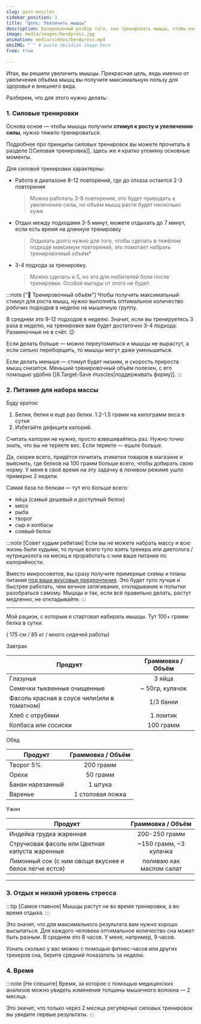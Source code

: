 ```yaml
---
slug: gain-muscles
sidebar_position: 3
title: "Цель: Увеличить мышцы"
description: Базированный разбор того, как тренировать мышцы, чтобы они выросли
image: media/images/bendpress.jpg
animation: media/videos/bendpress.mp4
obsIMG: " " # paste obsidian image here
free: true

---
```


Итак, вы решили увеличить мышцы. Прекрасная цель, ведь именно от увеличения объёма мышц вы получите максимальную пользу для здоровья и внешнего вида. 

Разберем, что для этого нужно делать:
### 1. Силовые тренировки

Основа основ — чтобы мышцы получили **стимул к росту и увеличению силы**, нужно тяжело тренироваться. 

Подробнее про принципы силовых тренировок вы можете прочитать в разделе [[Силовая тренировка]], здесь же я кратко упомяну основные моменты. 

Для силовой тренировки характерны:
- Работа в диапазоне 8-12 повторений, где до отказа остается 2-3 повторения 
  > Можно работать 3-8 повторения, это будет приводить к увеличению силы, но объём мышц расти будет несколько хуже
- Отдых между подходами 3-5 минут, можете отдыхать до 7 минут, если есть время на длинную тренировку
  > Отдыхать долго нужно для того, чтобы сделать в тяжёлом подходе максимум повторений, это помогает набрать тренировочный объём*
- 3-4 подхода за тренировку. 
  > Можно сделать и 5, но это для любителей боли после тренировки. Особой выгоды от этого не будет.

:::note ["🧠 Тренировочный объём"]
Чтобы получить максимальный стимул для роста мышц, нужно выполнять оптимальное количество *рабочих подходов* в неделю на мышечную группу. 

В среднем это 9-12 подходов в неделю. Значит, если вы тренируетесь 3 раза в неделю, на тренировке вам будет достаточно 3-4 подхода. Разминочные не в счёт. 😉
 
Если делать больше — можно переутомиться и мышцы не вырастут, а если сильно переборщить, то мышцы могут даже уменьшиться.
 
Если делать меньше — стимул будет низким, и скорость прироста мышц снизится. Меньший тренировочный объём полезен, с его помощью удобно [[6.Target-Save muscles|поддерживать форму]].
:::

### 2. Питание для набора массы

Буду краток: 
1. Белки, белки и ещё раз белки. 1.2-1.5 грамм на килограмм веса в сутки
2. Избегайте дефицита калорий. 

Считать калории не нужно, просто взвешивайтесь раз. Нужно точно знать, что вы не теряете вес. Если теряете — ешьте больше.

Да, скорее всего, придётся почитать этикетки товаров в магазине и выяснить, где белков на 100 грамм больше всего, чтобы добирать свою норму. У меня в своё время на эту задачку в ленивом режиме ушло примерно 2 недели. 

Самая база по белкам — тут его больше всего:
- яйца (самый дешевый и доступный белок)
- мясо
- рыба
- творог 
- сыр и колбасы
- соевый белок

:::note [Совет худым ребятам]
Если вы не можете набрать массу и всю жизнь были худыми, то лучше всего тупо взять тренера или диетолога / нутрициолога на месяц и проработать с ним ваше питание по калорийности. 
 
Вместо микросоветов, вы сразу получите примерные схемы и планы питания <u>под ваши вкусовые предпочтения</u>. Это будет тупо лучше и быстрее работать, чем вечное затягивание, откладывание и попытки разобраться самому. Мышцы и так, если всё правильно делать, растут медленно, не откладывайте.
:::

---

Мой рацион, с которым я стартовал набирать мышцы. Тут 100+ грамм белка в сутки.

( 175 см / 85 кг / много сидячей работы)

Завтрак 

| Продукт                                     | Граммовка / Объём |
| ------------------------------------------- |:-----------------:|
| Глазунья                                    |      3 яйца       |
| Семечки тыквенные очищенные                 |  ~ 50гр, кулачок  |
| Фасоль красная в соусе чили(или в томатном) |     1/3 банки     |
| Хлеб с отрубями                             |     1 ломтик      |
| Колбаса или сосиски                         |     100 грамм     | 

Обед

| Продукт          | Граммовка / Объём |
| ---------------- |:-----------------:|
| Творог 5%        |     200 грамм     |
| Орехи            |     50 грамм      |
| Банан нарезанный |      1 штука      |
| Варенье          | 1 столовая ложка  | 

Ужин

| Продукт                                                |    Граммовка / Объём     |
| ------------------------------------------------------ |:------------------------:|
| Индейка грудка жаренная                                |      200-250 грамм       |
| Стручковая фасоль или Цветная капуста жаренные         |  ~150 грамм, ~3 кулачка  |
| Лимонный сок (с ним овощи вкуснее и белок легче естся) | поливаю как маслом салат | 

---

### 3. Отдых и низкий уровень стресса

:::tip [Самое главное]
Мышцы растут не во время тренировки, а во время отдыха.
:::

Это значит, что для максимального результата вам нужно хорошо высыпаться. Для каждого человека оптимальное количество сна может быть разным. В среднем это 8 часов. У меня, например, 9 часов. 

Узнать сколько у вас можно с помощью фитнес-часов или других трекеров сна, берите средний показатель за неделю.

### 4. Время
:::note [Не спешите]
Время, за которое с помощью медицинских анализов можно увидеть изменения толщины мышечного волокна — 2 месяца.

Это значит, что только через 2 месяца регулярных силовых тренировок вы увидите первые результаты.
:::

